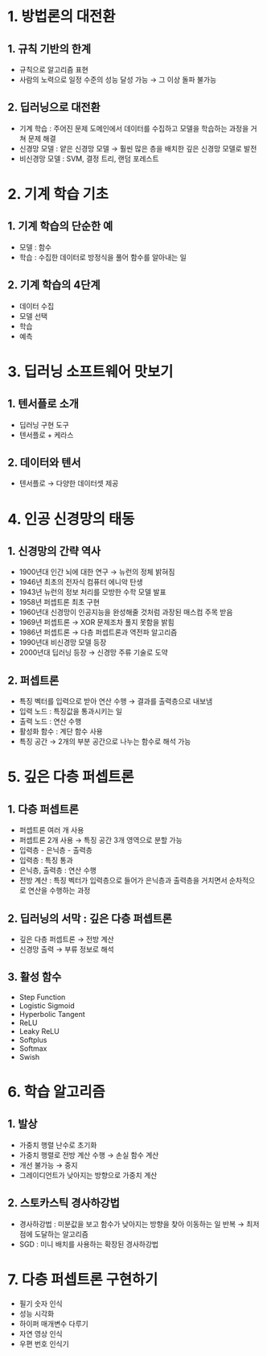 # 1. 방법론의 대전환

## 1. 규칙 기반의 한계

- 규칙으로 알고리즘 표현
- 사람의 노력으로 일정 수준의 성능 달성 가능 → 그 이상 돌파 불가능

## 2. 딥러닝으로 대전환

- 기계 학습 : 주어진 문제 도메인에서 데이터를 수집하고 모델을 학습하는 과정을 거쳐 문제 해결
- 신경망 모델 : 얕은 신경망 모델 → 훨씬 많은 층을 배치한 깊은 신경망 모델로 발전
- 비신경망 모델 : SVM, 결정 트리, 랜덤 포레스트

# 2. 기계 학습 기초

## 1. 기계 학습의 단순한 예

- 모델 : 함수
- 학습 : 수집한 데이터로 방정식을 풀어 함수를 알아내는 일

## 2. 기계 학습의 4단계

- 데이터 수집
- 모델 선택
- 학습
- 예측

# 3. 딥러닝 소프트웨어 맛보기

## 1. 텐서플로 소개

- 딥러닝 구현 도구
- 텐서플로 + 케라스

## 2. 데이터와 텐서

- 텐서플로 → 다양한 데이터셋 제공

# 4. 인공 신경망의 태동

## 1. 신경망의 간략 역사

- 1900년대 인간 뇌에 대한 연구 → 뉴런의 정체 밝혀짐
- 1946년 최초의 전자식 컴퓨터 에니악 탄생
- 1943년 뉴런의 정보 처리를 모방한 수학 모델 발표
- 1958년 퍼셉트론 최초 구현
- 1960년대 신경망이 인공지능을 완성해줄 것처럼 과장된 매스컴 주목 받음
- 1969년 퍼셉트론 → XOR 문제조차 풀지 못함을 밝힘
- 1986년 퍼셉트론 → 다층 퍼셉트론과 역전파 알고리즘
- 1990년대 비신경망 모델 등장
- 2000년대 딥러닝 등장 → 신경망 주류 기술로 도약

## 2. 퍼셉트론

- 특징 벡터를 입력으로 받아 연산 수행 → 결과를 출력층으로 내보냄
- 입력 노드 : 특징값을 통과시키는 일
- 출력 노드 : 연산 수행
- 활성화 함수 : 계단 함수 사용
- 특징 공간 → 2개의 부분 공간으로 나누는 함수로 해석 가능

# 5. 깊은 다층 퍼셉트론

## 1. 다층 퍼셉트론

- 퍼셉트론 여러 개 사용
- 퍼셉트론 2개 사용 → 특징 공간 3개 영역으로 분할 가능
- 입력층 - 은닉층 - 출력층
- 입력층 : 특징 통과
- 은닉층, 출력층 : 연산 수행
- 전방 계산 : 특징 벡터가 입력층으로 들어가 은닉층과 출력층을 거치면서 순차적으로 연산을 수행하는 과정

## 2. 딥러닝의 서막 : 깊은 다층 퍼셉트론

- 깊은 다층 퍼셉트론 → 전방 계산
- 신경망 출력 → 부류 정보로 해석

## 3. 활성 함수

- Step Function
- Logistic Sigmoid
- Hyperbolic Tangent
- ReLU
- Leaky ReLU
- Softplus
- Softmax
- Swish

# 6. 학습 알고리즘

## 1. 발상

- 가중치 행렬 난수로 초기화
- 가중치 행렬로 전방 계산 수행 → 손실 함수 계산
- 개선 불가능 → 중지
- 그레이디언트가 낮아지는 방향으로 가중치 계산

## 2. 스토카스틱 경사하강법

- 경사하강법 : 미분값을 보고 함수가 낮아지는 방향을 찾아 이동하는 일 반복 → 최저점에 도달하는 알고리즘
- SGD : 미니 배치를 사용하는 확장된 경사하강법

# 7. 다층 퍼셉트론 구현하기

- 필기 숫자 인식
- 성능 시각화
- 하이퍼 매개변수 다루기
- 자연 영상 인식
- 우편 번호 인식기